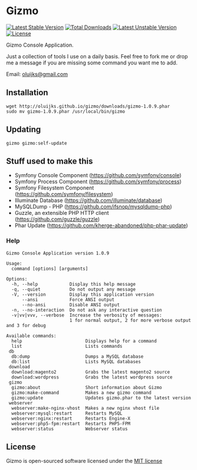 # Gizmo

[![Latest Stable Version](https://poser.pugx.org/oluijks/gizmo/v/stable)](https://packagist.org/packages/oluijks/gizmo) [![Total Downloads](https://poser.pugx.org/oluijks/gizmo/downloads)](https://packagist.org/packages/oluijks/gizmo) [![Latest Unstable Version](https://poser.pugx.org/oluijks/gizmo/v/unstable)](https://packagist.org/packages/oluijks/gizmo) [![License](https://poser.pugx.org/oluijks/gizmo/license)](https://packagist.org/packages/oluijks/gizmo)

Gizmo Console Application.

Just a collection of tools I use on a daily basis. Feel free to fork me or drop me a message if you are missing some command you want me to add.

Email: <oluijks@gmail.com>

## Installation

    wget http://oluijks.github.io/gizmo/downloads/gizmo-1.0.9.phar
    sudo mv gizmo-1.0.9.phar /usr/local/bin/gizmo

## Updating

    gizmo gizmo:self-update

## Stuff used to make this
* Symfony Console Component (https://github.com/symfony/console)
* Symfony Process Component (https://github.com/symfony/process)
* Symfony Filesystem Component (https://github.com/symfony/filesystem)
* Illuminate Database (https://github.com/illuminate/database)
* MySQLDump - PHP (https://github.com/ifsnop/mysqldump-php)
* Guzzle, an extensible PHP HTTP client (https://github.com/guzzle/guzzle)
* Phar Update (https://github.com/kherge-abandoned/php-phar-update)

### Help

    Gizmo Console Application version 1.0.9

    Usage:
      command [options] [arguments]

    Options:
      -h, --help            Display this help message
      -q, --quiet           Do not output any message
      -V, --version         Display this application version
          --ansi            Force ANSI output
          --no-ansi         Disable ANSI output
      -n, --no-interaction  Do not ask any interactive question
      -v|vv|vvv, --verbose  Increase the verbosity of messages:
                            1 for normal output, 2 for more verbose output and 3 for debug

    Available commands:
      help                        Displays help for a command
      list                        Lists commands
     db
      db:dump                     Dumps a MySQL database
      db:list                     Lists MySQL databases
     download
      download:magento2           Grabs the latest magento2 source
      download:wordpress          Grabs the latest wordpress source
     gizmo
      gizmo:about                 Short information about Gizmo
      gizmo:make-command          Makes a new gizmo command
      gizmo:update                Updates gizmo.phar to the latest version
     webserver
      webserver:make-nginx-vhost  Makes a new nginx vhost file
      webserver:mysql:restart     Restarts MySQL
      webserver:nginx:restart     Restarts Engine-X
      webserver:php5-fpm:restart  Restarts PHP5-FPM
      webserver:status            Webserver status

## License

Gizmo is open-sourced software licensed under the [MIT license](http://opensource.org/licenses/MIT)
